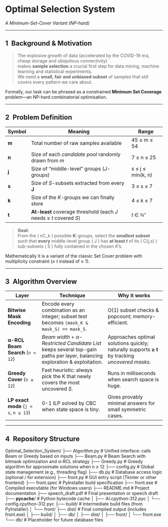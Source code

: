 # Optimal Selection System  
*A Minimum-Set-Cover Variant (NP-hard)*

---

## 1 Background & Motivation  

> The explosive growth of data (accelerated by the COVID-19 era, cheap storage and ubiquitous connectivity)  
> makes **sample selection** a crucial first step for data mining, machine learning and statistical experiments.  
> We need a **small, fair and unbiased subset** of samples that still covers every pattern we care about.

Formally, our task can be phrased as a constrained **Minimum Set Coverage** problem—an NP-hard combinatorial optimisation.

---

## 2 Problem Definition  

| Symbol | Meaning | Range |
|--------|---------|-------|
| **m**  | Total number of raw samples available | 45 ≤ m ≤ 54 |
| **n**  | Size of each *candidate pool* randomly drawn from *m* | 7 ≤ n ≤ 25 |
| **j**  | Size of “middle-level” groups (*J*-groups) | s ≤ j ≤ min(k, n) |
| **s**  | Size of *S*-subsets extracted from every **J** | 3 ≤ s ≤ 7 |
| **k**  | Size of the *K*-groups we can finally store | 4 ≤ k ≤ 7 |
| **t**  | **At-least** coverage threshold (each *J* needs ≥ *t* covered *S*) | *t* ∈ ℕ⁺ |

> **Goal:**  
> From the \( nC_k \) possible **K**-groups, select the **smallest subset**  
> such that **every** middle-level group \( J \) has **at least *t*** of its \( C(j,s) \)  
> sub-subsets \( S \) fully contained in the chosen *K*’s.

Mathematically it is a variant of the classic Set Cover problem with multiplicity constraint (*≥ t* instead of ≥ 1).

---

## 3 Algorithm Overview  

| Layer | Technique | Why it works |
|-------|-----------|--------------|
| **Bitwise Mask Encoding** | Encode every combination as an integer; subset test becomes `(mask_K & mask_S) == mask_S`. | O(1) subset checks & popcount; memory-efficient. |
| **α-RCL Beam Search** (`n < 12`) | *Beam width* + *α-Restricted Candidate List* keeps several top-gain paths per layer, balancing exploration & exploitation. | Approaches optimal solutions quickly; naturally supports **≥ t** by tracking *uncovered masks*. |
| **Greedy Cover** (`n ≥ 12`) | Fast heuristic: always pick the K that newly covers the most uncovered *S*. | Runs in milliseconds when search space is huge. |
| **LP exact mode** (`j = s`, `n ≤ 13`) | 0-1 ILP solved by CBC when state space is tiny. | Gives provably minimal answers for small symmetric cases. |

---

## 4 Repository Structure  
Optimal_Selection_System/
├── Algorithm.py          # Unified interface: calls Beam or Greedy based on inputs
├── Beam.py               # Beam Search with bitmask optimization and α-RCL strategy
├── Greedy.py             # Greedy algorithm for approximate solutions when n ≥ 12
├── config.py             # Global state management (e.g., threading flag)
├── db.py                 # Database access logic (optional / for extension)
├── front.py              # GUI entry script (Tkinter or other frontend)
├── front.spec            # PyInstaller build specification
├── front.exe             # Compiled executable (for Windows users)
├── README.md             # Project documentation
├── speech_draft.pdf      # Final presentation or speech draft
├── __pycache__/          # Python bytecode cache
│   ├── AI.cpython-312.pyc
│   └── config.cpython-312.pyc
├── build/                # Intermediate build files (from PyInstaller)
│   └── front/
├── dist/                 # Final compiled output (includes front.exe)
│   ├── build/
│   ├── db/
│   ├── dist/
│   ├── front/
│   └── front.exe
└── db/                   # Placeholder for future database files